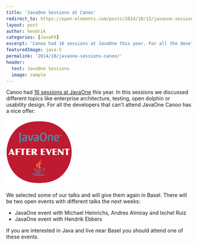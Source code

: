 ```yaml
---
title: 'JavaOne Sessions at Canoo'
redirect_to: https://open-elements.com/posts/2014/10/13/javaone-sessions-at-canoo/
layout: post
author: hendrik
categories: [JavaFX]
excerpt: 'Canoo had 16 sessions at JavaOne this year. For all the developers that can attend JavaOne Canoo selected some of the talks to show them again in Basel.'
featuredImage: java-5
permalink: '2014/10/javaone-sessions-canoo/'
header:
  text: JavaOne Sessions
  image: sample
---
```

Canoo had [16 sessions at JavaOne](https://oracleus.activeevents.com/2014/connect/search.ww?eventRef=javaone#loadSearch-event=null&searchPhrase=Koenig+Heinrichs+Ebbers+Ruiz+Almiray&searchType=session&tc=0&sortBy=&p=&i(10009)=10111) this year. In this sessions we discussed different topics like enterprise architecture, testing, open dolphin or usability design. For all the developers that can't attend JavaOne Canoo has a nice offer:

![JavaOneAfterEvent1](/assets/posts/guigarage-legacy/JavaOneAfterEvent1.png)

We selected some of our talks and will give them again in Basel. There will be two open events with different talks the next weeks:

* JavaOne event with Michael Heinrichs, Andres Almiray and Ixchel Ruiz
* JavaOne event with Hendrik Ebbers

If you are interested in Java and live near Basel you should attend one of these events.
